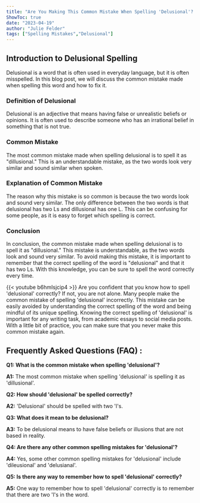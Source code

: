 ```yaml
---
title: "Are You Making This Common Mistake When Spelling 'Delusional'? Find Out Now!"
ShowToc: true 
date: "2023-04-19"
author: "Julie Felder" 
tags: ["Spelling Mistakes","Delusional"]
---
```

## Introduction to Delusional Spelling

Delusional is a word that is often used in everyday language, but it is often misspelled. In this blog post, we will discuss the common mistake made when spelling this word and how to fix it.

### Definition of Delusional

Delusional is an adjective that means having false or unrealistic beliefs or opinions. It is often used to describe someone who has an irrational belief in something that is not true.

### Common Mistake

The most common mistake made when spelling delusional is to spell it as "dillusional." This is an understandable mistake, as the two words look very similar and sound similar when spoken.

### Explanation of Common Mistake

The reason why this mistake is so common is because the two words look and sound very similar. The only difference between the two words is that delusional has two Ls and dillusional has one L. This can be confusing for some people, as it is easy to forget which spelling is correct.

### Conclusion

In conclusion, the common mistake made when spelling delusional is to spell it as "dillusional." This mistake is understandable, as the two words look and sound very similar. To avoid making this mistake, it is important to remember that the correct spelling of the word is "delusional" and that it has two Ls. With this knowledge, you can be sure to spell the word correctly every time.

{{< youtube b6hmIsjcip4 >}} 
Are you confident that you know how to spell 'delusional' correctly? If not, you are not alone. Many people make the common mistake of spelling 'delusional' incorrectly. This mistake can be easily avoided by understanding the correct spelling of the word and being mindful of its unique spelling. Knowing the correct spelling of 'delusional' is important for any writing task, from academic essays to social media posts. With a little bit of practice, you can make sure that you never make this common mistake again.

## Frequently Asked Questions (FAQ) :
**Q1: What is the common mistake when spelling 'delusional'?**

**A1:** The most common mistake when spelling 'delusional' is spelling it as 'dillusional'. 

**Q2: How should 'delusional' be spelled correctly?**

**A2:** 'Delusional' should be spelled with two 'l's. 

**Q3: What does it mean to be delusional?**

**A3:** To be delusional means to have false beliefs or illusions that are not based in reality. 

**Q4: Are there any other common spelling mistakes for 'delusional'?**

**A4:** Yes, some other common spelling mistakes for 'delusional' include 'dileusional' and 'delusianal'. 

**Q5: Is there any way to remember how to spell 'delusional' correctly?**

**A5:** One way to remember how to spell 'delusional' correctly is to remember that there are two 'l's in the word.





